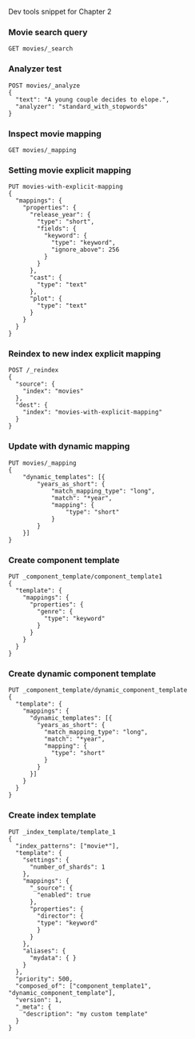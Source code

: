 Dev tools snippet for Chapter 2

### Movie search query
```
GET movies/_search
```

### Analyzer test
```
POST movies/_analyze
{
  "text": "A young couple decides to elope.",
  "analyzer": "standard_with_stopwords"
}
```

### Inspect movie mapping
```
GET movies/_mapping
```

### Setting movie explicit mapping
```
PUT movies-with-explicit-mapping
{
  "mappings": {
    "properties": {
      "release_year": {
        "type": "short",
        "fields": {
          "keyword": {
            "type": "keyword",
            "ignore_above": 256
          }
        }
      },
      "cast": {
        "type": "text"
      },
      "plot": {
        "type": "text"
      }
    }
  }
}
```

### Reindex to new index explicit mapping
```
POST /_reindex
{
  "source": {
    "index": "movies"
  },
  "dest": {
    "index": "movies-with-explicit-mapping"
  }
}
```

### Update with dynamic mapping
```
PUT movies/_mapping
{
    "dynamic_templates": [{
        "years_as_short": {
            "match_mapping_type": "long",
            "match": "*year",
            "mapping": {
                "type": "short"
            }
        }
    }]
}
```

### Create component template
```
PUT _component_template/component_template1
{
  "template": {
    "mappings": {
      "properties": {
        "genre": {
          "type": "keyword"
        }
      }
    }
  }
}
```

### Create dynamic component template
```
PUT _component_template/dynamic_component_template
{
  "template": {
    "mappings": {
      "dynamic_templates": [{
        "years_as_short": {
          "match_mapping_type": "long",
          "match": "*year",
          "mapping": {
            "type": "short"
          }
        }
      }]
    }
  }
}
```

### Create index template
```
PUT _index_template/template_1
{
  "index_patterns": ["movie*"],
  "template": {
    "settings": {
      "number_of_shards": 1
    },
    "mappings": {
      "_source": {
        "enabled": true
      },
      "properties": {
        "director": {
        "type": "keyword"
        }
      }
    },
    "aliases": {
      "mydata": { }
    }
  },
  "priority": 500,
  "composed_of": ["component_template1", "dynamic_component_template"],
  "version": 1,
  "_meta": {
    "description": "my custom template"
  }
}
```